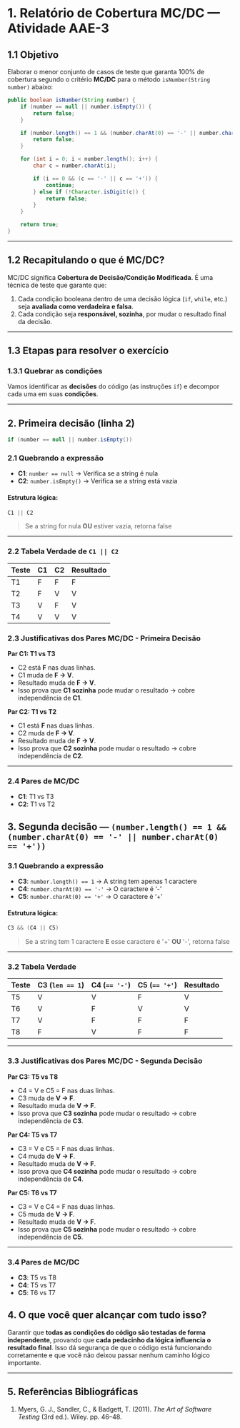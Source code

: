 # 1. Relatório de Cobertura MC/DC — Atividade AAE-3

## 1.1 Objetivo

Elaborar o menor conjunto de casos de teste que garanta 100% de cobertura segundo o critério **MC/DC** para o método `isNumber(String number)` abaixo:

```java
public boolean isNumber(String number) {
    if (number == null || number.isEmpty()) {
        return false;
    }

    if (number.length() == 1 && (number.charAt(0) == '-' || number.charAt(0) == '+')) {
        return false;
    }

    for (int i = 0; i < number.length(); i++) {
        char c = number.charAt(i);

        if (i == 0 && (c == '-' || c == '+')) {
            continue;
        } else if (!Character.isDigit(c)) {
            return false;
        }
    }

    return true;
}
```
---

## 1.2 Recapitulando o que é MC/DC?

MC/DC significa **Cobertura de Decisão/Condição Modificada**. É uma técnica de teste que garante que:

1. Cada condição booleana dentro de uma decisão lógica (`if`, `while`, etc.) seja **avaliada como verdadeira e falsa**.
2. Cada condição seja **responsável, sozinha**, por mudar o resultado final da decisão.

---

## 1.3 Etapas para resolver o exercício

### 1.3.1 Quebrar as condições

Vamos identificar as **decisões** do código (as instruções `if`) e decompor cada uma em suas **condições**.

---

## 2. Primeira decisão (linha 2)

```java
if (number == null || number.isEmpty())
```

### 2.1 Quebrando a expressão

- **C1**: `number == null` → Verifica se a string é nula
- **C2**: `number.isEmpty()` → Verifica se a string está vazia

#### Estrutura lógica:

```java
C1 || C2
```
> Se a string for nula **OU** estiver vazia, retorna false

---

### 2.2 Tabela Verdade de `C1 || C2`

| Teste | C1 | C2 | Resultado |
|-------|----|----|-----------|
| T1    | F  | F  | F         |
| T2    | F  | V  | V         |
| T3    | V  | F  | V         |
| T4    | V  | V  | V         |

### 2.3 Justificativas dos Pares MC/DC - Primeira Decisão

**Par C1: T1 vs T3**

- C2 está **F** nas duas linhas.  
- C1 muda de **F → V**.  
- Resultado muda de **F → V**.  
- Isso prova que **C1 sozinha** pode mudar o resultado → cobre independência de **C1**.

**Par C2: T1 vs T2**

- C1 está **F** nas duas linhas.  
- C2 muda de **F → V**.  
- Resultado muda de **F → V**.  
- Isso prova que **C2 sozinha** pode mudar o resultado → cobre independência de **C2**.

---

### 2.4 Pares de MC/DC

- **C1**: T1 vs T3  
- **C2**: T1 vs T2

## 3. Segunda decisão — `(number.length() == 1 && (number.charAt(0) == '-' || number.charAt(0) == '+'))`

### 3.1 Quebrando a expressão

- **C3**: `number.length() == 1` → A string tem apenas 1 caractere
- **C4**: `number.charAt(0) == '-'` → O caractere é ‘-’ 
- **C5**: `number.charAt(0) == '+'` → O caractere é ‘+’

#### Estrutura lógica:

```java
C3 && (C4 || C5)
````
> Se a string tem 1 caractere **E** esse caractere é '+' **OU** '-', retorna false

---

### 3.2 Tabela Verdade

| Teste | C3 (`len == 1`) | C4 (`== '-'`) | C5 (`== '+'`) | Resultado |
| ----- | --------------- | ------------- | ------------- | --------- |
| T5    | V               | V             | F             | V         |
| T6    | V               | F             | V             | V         |
| T7    | V               | F             | F             | F         |
| T8    | F               | V             | F             | F         |

---

### 3.3 Justificativas dos Pares MC/DC - Segunda Decisão

**Par C3: T5 vs T8**

* C4 = V e C5 = F nas duas linhas.
* C3 muda de **V → F**.
* Resultado muda de **V → F**.
* Isso prova que **C3 sozinha** pode mudar o resultado → cobre independência de **C3**.

**Par C4: T5 vs T7**

* C3 = V e C5 = F nas duas linhas.
* C4 muda de **V → F**.
* Resultado muda de **V → F**.
* Isso prova que **C4 sozinha** pode mudar o resultado → cobre independência de **C4**.

**Par C5: T6 vs T7**

* C3 = V e C4 = F nas duas linhas.
* C5 muda de **V → F**.
* Resultado muda de **V → F**.
* Isso prova que **C5 sozinha** pode mudar o resultado → cobre independência de **C5**.

---

### 3.4 Pares de MC/DC 

* **C3**: T5 vs T8
* **C4**: T5 vs T7
* **C5**: T6 vs T7

## 4. O que você quer alcançar com tudo isso?

Garantir que **todas as condições do código são testadas de forma independente**, provando que **cada pedacinho da lógica influencia o resultado final**. Isso dá segurança de que o código está funcionando corretamente e que você não deixou passar nenhum caminho lógico importante.

---

## 5. Referências Bibliográficas

1. Myers, G. J., Sandler, C., & Badgett, T. (2011). *The Art of Software Testing* (3rd ed.). Wiley. pp. 46–48.